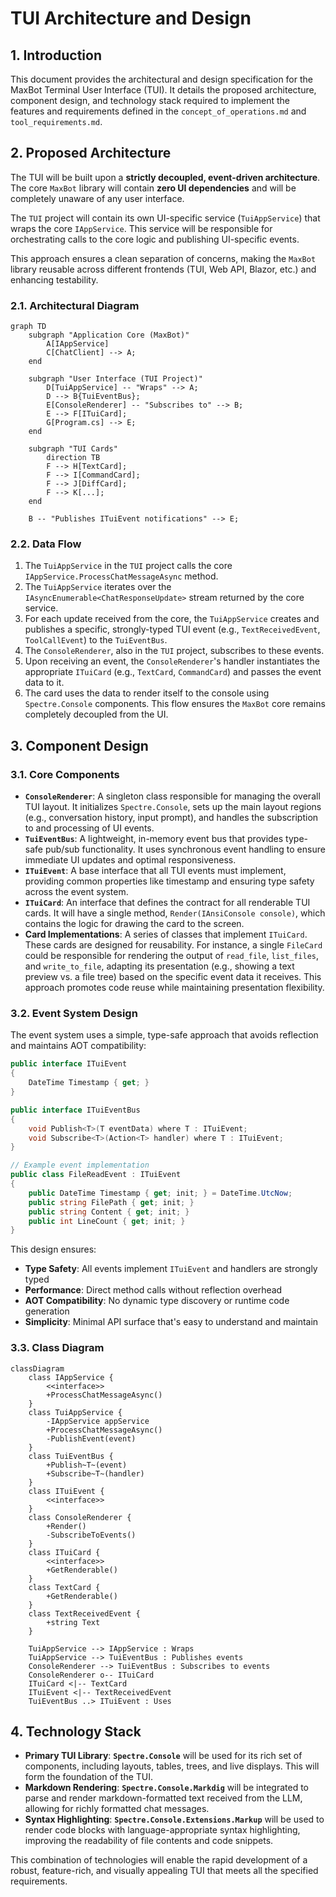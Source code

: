 # TUI Architecture and Design

## 1. Introduction

This document provides the architectural and design specification for the MaxBot Terminal User Interface (TUI). It details the proposed architecture, component design, and technology stack required to implement the features and requirements defined in the `concept_of_operations.md` and `tool_requirements.md`.

## 2. Proposed Architecture

The TUI will be built upon a **strictly decoupled, event-driven architecture**. The core `MaxBot` library will contain **zero UI dependencies** and will be completely unaware of any user interface.

The `TUI` project will contain its own UI-specific service (`TuiAppService`) that wraps the core `IAppService`. This service will be responsible for orchestrating calls to the core logic and publishing UI-specific events.

This approach ensures a clean separation of concerns, making the `MaxBot` library reusable across different frontends (TUI, Web API, Blazor, etc.) and enhancing testability.

### 2.1. Architectural Diagram

```mermaid
graph TD
    subgraph "Application Core (MaxBot)"
        A[IAppService]
        C[ChatClient] --> A;
    end

    subgraph "User Interface (TUI Project)"
        D[TuiAppService] -- "Wraps" --> A;
        D --> B{TuiEventBus};
        E[ConsoleRenderer] -- "Subscribes to" --> B;
        E --> F[ITuiCard];
        G[Program.cs] --> E;
    end

    subgraph "TUI Cards"
        direction TB
        F --> H[TextCard];
        F --> I[CommandCard];
        F --> J[DiffCard];
        F --> K[...];
    end

    B -- "Publishes ITuiEvent notifications" --> E;
```

### 2.2. Data Flow

1.  The `TuiAppService` in the `TUI` project calls the core `IAppService.ProcessChatMessageAsync` method.
2.  The `TuiAppService` iterates over the `IAsyncEnumerable<ChatResponseUpdate>` stream returned by the core service.
3.  For each update received from the core, the `TuiAppService` creates and publishes a specific, strongly-typed TUI event (e.g., `TextReceivedEvent`, `ToolCallEvent`) to the `TuiEventBus`.
4.  The `ConsoleRenderer`, also in the `TUI` project, subscribes to these events.
5.  Upon receiving an event, the `ConsoleRenderer`'s handler instantiates the appropriate `ITuiCard` (e.g., `TextCard`, `CommandCard`) and passes the event data to it.
6.  The card uses the data to render itself to the console using `Spectre.Console` components. This flow ensures the `MaxBot` core remains completely decoupled from the UI.

## 3. Component Design

### 3.1. Core Components

-   **`ConsoleRenderer`**: A singleton class responsible for managing the overall TUI layout. It initializes `Spectre.Console`, sets up the main layout regions (e.g., conversation history, input prompt), and handles the subscription to and processing of UI events.
-   **`TuiEventBus`**: A lightweight, in-memory event bus that provides type-safe pub/sub functionality. It uses synchronous event handling to ensure immediate UI updates and optimal responsiveness.
-   **`ITuiEvent`**: A base interface that all TUI events must implement, providing common properties like timestamp and ensuring type safety across the event system.
-   **`ITuiCard`**: An interface that defines the contract for all renderable TUI cards. It will have a single method, `Render(IAnsiConsole console)`, which contains the logic for drawing the card to the screen.
-   **Card Implementations**: A series of classes that implement `ITuiCard`. These cards are designed for reusability. For instance, a single `FileCard` could be responsible for rendering the output of `read_file`, `list_files`, and `write_to_file`, adapting its presentation (e.g., showing a text preview vs. a file tree) based on the specific event data it receives. This approach promotes code reuse while maintaining presentation flexibility.

### 3.2. Event System Design

The event system uses a simple, type-safe approach that avoids reflection and maintains AOT compatibility:

```csharp
public interface ITuiEvent
{
    DateTime Timestamp { get; }
}

public interface ITuiEventBus
{
    void Publish<T>(T eventData) where T : ITuiEvent;
    void Subscribe<T>(Action<T> handler) where T : ITuiEvent;
}

// Example event implementation
public class FileReadEvent : ITuiEvent
{
    public DateTime Timestamp { get; init; } = DateTime.UtcNow;
    public string FilePath { get; init; }
    public string Content { get; init; }
    public int LineCount { get; init; }
}
```

This design ensures:
- **Type Safety**: All events implement `ITuiEvent` and handlers are strongly typed
- **Performance**: Direct method calls without reflection overhead
- **AOT Compatibility**: No dynamic type discovery or runtime code generation
- **Simplicity**: Minimal API surface that's easy to understand and maintain

### 3.3. Class Diagram

```mermaid
classDiagram
    class IAppService {
        <<interface>>
        +ProcessChatMessageAsync()
    }
    class TuiAppService {
        -IAppService appService
        +ProcessChatMessageAsync()
        -PublishEvent(event)
    }
    class TuiEventBus {
        +Publish~T~(event)
        +Subscribe~T~(handler)
    }
    class ITuiEvent {
        <<interface>>
    }
    class ConsoleRenderer {
        +Render()
        -SubscribeToEvents()
    }
    class ITuiCard {
        <<interface>>
        +GetRenderable()
    }
    class TextCard {
        +GetRenderable()
    }
    class TextReceivedEvent {
        +string Text
    }

    TuiAppService --> IAppService : Wraps
    TuiAppService --> TuiEventBus : Publishes events
    ConsoleRenderer --> TuiEventBus : Subscribes to events
    ConsoleRenderer o-- ITuiCard
    ITuiCard <|-- TextCard
    ITuiEvent <|-- TextReceivedEvent
    TuiEventBus ..> ITuiEvent : Uses
```

## 4. Technology Stack

-   **Primary TUI Library**: **`Spectre.Console`** will be used for its rich set of components, including layouts, tables, trees, and live displays. This will form the foundation of the TUI.
-   **Markdown Rendering**: **`Spectre.Console.Markdig`** will be integrated to parse and render markdown-formatted text received from the LLM, allowing for richly formatted chat messages.
-   **Syntax Highlighting**: **`Spectre.Console.Extensions.Markup`** will be used to render code blocks with language-appropriate syntax highlighting, improving the readability of file contents and code snippets.

This combination of technologies will enable the rapid development of a robust, feature-rich, and visually appealing TUI that meets all the specified requirements.
